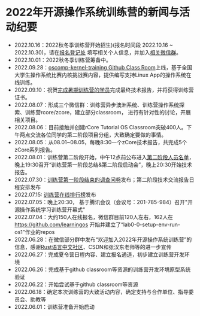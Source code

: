 #  2022年开源操作系统训练营的新闻与活动纪要
- 2022.10.16：2022秋冬季训练营开始招生)(报名时间段 2022.10.16 ~ 2022.10.30)，请在[报名登记处](https://github.com/LearningOS/rust-based-os-comp2022/issues/101) 填写相关个人信息，并加入[相关微信群]()。
- 2022.10.01：2022秋冬季训练营筹备中。
- 2022.09.28：[oscomp-kernel-training Github Class Room](https://github.com/LearningOS/oscomp-kernel-training)上线，基于全国大学生操作系统比赛内核挑战赛内容，提供编写支持Linux App的操作系统在线训练。
- 2022.09.10：祝贺[完成暑期训练营的学员](./final-reporters-2022summer.md)完成最终技术报告，并将获得训练营证书。
- 2022.08.07：形成三个微信群：训练营异步澳洲系统、训练营操作系统探索、训练营rcore/zcore，建立部分classroom， 进行有针对性的讨论，开展相关项目。
- 2022.08.06：目前接触并创建rCore Tutorial OS Classroom突破400人。下午两点交流各位同学的第二阶段项目分组，大致确定要做的事情。
- 2022.08.05：从08.01~08.05，每晚8:30一个zCore技术报告，共完成5个zCore系列报告。
- 2022.08.01：训练营第二阶段开始，中午12点前公布进入[第二阶段人员名单](./lab3-os5-passed.md)，晚上19:30召开“训练营第一阶段总结&第二阶段启动会”，晚上20:30开始技术报告。
- 2022.07.30：[训练营第一阶段结束的调查问卷](https://www.wjx.cn/vm/w8a5pG0.aspx)发布；第二阶段技术交流报告日程安排发布
- 2022.07.15: [训练营在线排行榜](https://os2edu.cn/grading/)发布 
- 2022.07.05：晚上20:30， 基于腾讯会议（会议号：201-785-984）召开"开源操作系统学习训练营开幕式"
- 2022.07.04：大约150人在线报名，微信群目前120人左右，162人在 https://github.com/learningos 开始并建立了“lab0-0-setup-env-run-os1”作业的repos
- 2022.06.28：在微信部分群中发布“欢迎加入2022年开源操作系统训练营”的信息，感谢[Rust语言中文社区](https://rustcc.cn/)、CSDN和张汉东老师等的进一步宣传
- 2022.06.27：完成夏令营日程内容、建立报名通道，初步建立训练营开发环境
- 2022.06.26：完成基于github classroom等资源的训练营开发环境原型系统验证
- 2022.06.22：开始尝试基于github classroom等资源
- 2022.06.18：确定本次训练营的大致活动内容，确定支持与合作单位、指导委员会、助教等 
- 2022.06.01：训练营准备开始启动

